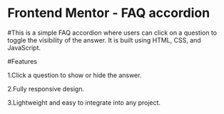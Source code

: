 # Frontend Mentor - FAQ accordion

#This is a simple FAQ accordion where users can click on a question to toggle the visibility of the answer. It is built using HTML, CSS, and JavaScript.

#Features

1.Click a question to show or hide the answer.

2.Fully responsive design.

3.Lightweight and easy to integrate into any project.
